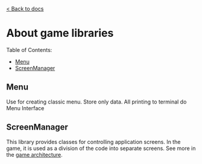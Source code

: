 [< Back to docs](../)

# **About game libraries**

Table of Contents:
- [Menu](#menu)
- [ScreenManager](#screenmanager)

## **Menu**

Use for creating classic menu. Store only data. All printing to terminal do Menu Interface

## **ScreenManager**

This library provides classes for controlling application screens. In the game, it is used as a division of the code into separate screens. See more in the [game architecture](project-architecture.md).